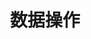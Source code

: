 ---
layout: default
title: 4. 数据操作
parent: Apache Doris 中文手册 v3.0
has_children: true
nav_order: 1
---